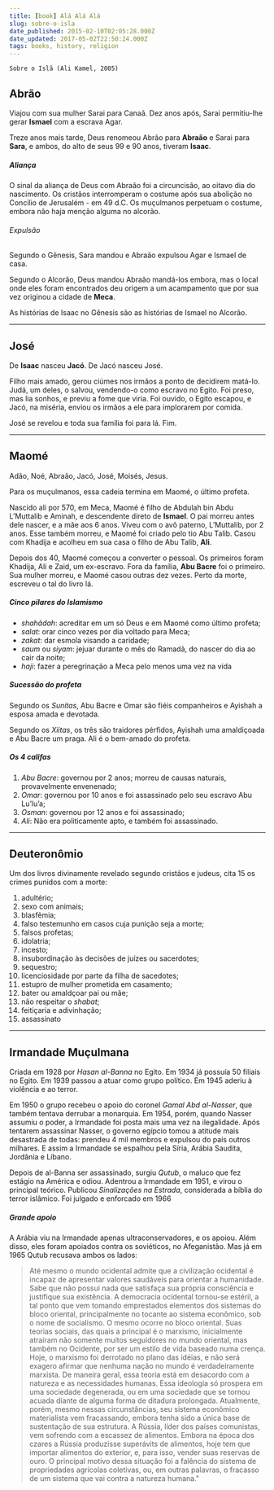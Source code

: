 ```yaml
---
title: [book] Alá Alá Alá
slug: sobre-o-isla
date_published: 2015-02-10T02:05:28.000Z
date_updated: 2017-05-02T22:50:24.000Z
tags: books, history, religion
---
```


    Sobre o Islã (Ali Kamel, 2005)
    

## Abrão

Viajou com sua mulher Sarai para Canaã. Dez anos após, Sarai permitiu-lhe gerar **Ismael** com a escrava Agar.

Treze anos mais tarde, Deus renomeou Abrão para **Abraão** e Sarai para **Sara**, e ambos, do alto de seus 99 e 90 anos, tiveram **Isaac**.

##### Aliança

O sinal da aliança de Deus com Abraão foi a circuncisão, ao oitavo dia do nascimento. Os cristãos interromperam o costume após sua abolição no Concílio de Jerusalém - em 49 d.C. Os muçulmanos perpetuam o costume, embora não haja menção alguma no alcorão.

###### Expulsão

Segundo o Gênesis, Sara mandou e Abraão expulsou Agar e Ismael de casa.

Segundo o Alcorão, Deus mandou Abraão mandá-los embora, mas o local onde eles foram encontrados deu origem a um acampamento que por sua vez originou a cidade de **Meca**.

As histórias de Isaac no Gênesis são as histórias de Ismael no Alcorão.

---

## José

De **Isaac** nasceu **Jacó**. De Jacó nasceu José.

Filho mais amado, gerou ciúmes nos irmãos a ponto de decidirem matá-lo. Judá, um deles, o salvou, vendendo-o como escravo no Egito. Foi preso, mas lia sonhos, e previu a fome que viria. Foi ouvido, o Egito escapou, e Jacó, na miséria, enviou os irmãos a ele para implorarem por comida.

José se revelou e toda sua família foi para lá. Fim.

---

## Maomé

Adão, Noé, Abraão, Jacó, José, Moisés, Jesus.

Para os muçulmanos, essa cadeia termina em Maomé, o último profeta.

Nascido ali por 570, em Meca, Maomé é filho de Abdulah bin Abdu L’Muttalib e Aminah, e descendente direto de **Ismael**. O pai morreu antes dele nascer, e a mãe aos 6 anos. Viveu com o avô paterno, L’Muttalib, por 2 anos. Esse também morreu, e Maomé foi criado pelo tio Abu Talib. Casou com Khadija e acolheu em sua casa o filho de Abu Talib, **Ali**.

Depois dos 40, Maomé começou a converter o pessoal. Os primeiros foram Khadija, Ali e Zaid, um ex-escravo. Fora da família, **Abu Bacre** foi o primeiro. Sua mulher morreu, e Maomé casou outras dez vezes. Perto da morte, escreveu o tal do livro lá.

##### Cinco pilares do Islamismo

- *shahãdah*: acreditar em um só Deus e em Maomé como último profeta;
- *salat*: orar cinco vezes por dia voltado para Meca;
- *zakat*: dar esmola visando a caridade;
- *saum* ou *siyam*: jejuar durante o mês do Ramadã, do nascer do dia ao cair da noite;
- *haji*: fazer a peregrinação a Meca pelo menos uma vez na vida

##### Sucessão do profeta

Segundo os *Sunitas*, Abu Bacre e Omar são fiéis companheiros e Ayishah a esposa amada e devotada.

Segundo os *Xiitas*, os três são traidores pérfidos, Ayishah uma amaldiçoada e Abu Bacre um praga. Ali é o bem-amado do profeta.

##### Os 4 califas

1. *Abu Bacre*: governou por 2 anos; morreu de causas naturais, provavelmente envenenado;
2. *Omar*: governou por 10 anos e foi assassinado pelo seu escravo Abu Lu’lu’a;
3. *Osman*: governou por 12 anos e foi assassinado;
4. *Ali*: Não era politicamente apto, e também foi assassinado.

---

## Deuteronômio

Um dos livros divinamente revelado segundo cristãos e judeus, cita 15 os crimes punidos com a morte:

1. adultério;
2. sexo com animais;
3. blasfêmia;
4. falso testemunho em casos cuja punição seja a morte;
5. falsos profetas;
6. idolatria;
7. incesto;
8. insubordinação às decisões de juízes ou sacerdotes;
9. sequestro;
10. licenciosidade por parte da filha de sacedotes;
11. estupro de mulher prometida em casamento;
12. bater ou amaldçoar pai ou mãe;
13. não respeitar o *shabat*;
14. feitiçaria e adivinhação;
15. assassinato

---

## Irmandade Muçulmana

Criada em 1928 por *Hasan al-Banna* no Egito. Em 1934 já possuía 50 filiais no Egito. Em 1939 passou a atuar como grupo político. Em 1945 aderiu à violência e ao terror.

Em 1950 o grupo recebeu o apoio do coronel *Gamal Abd al-Nasser*, que também tentava derrubar a monarquia. Em 1954, porém, quando Nasser assumiu o poder, a Irmandade foi posta mais uma vez na ilegalidade. Após tentarem assassinar Nasser, o governo egípcio tomou a atitude mais desastrada de todas: prendeu 4 mil membros e expulsou do país outros milhares. E assim a Irmandade se espalhou pela Síria, Arábia Saudita, Jordânia e Líbano.

Depois de al-Banna ser assassinado, surgiu *Qutub*, o maluco que fez estágio na América e odiou. Adentrou a Irmandade em 1951, e virou o principal teórico. Publicou *Sinalizações na Estrada*, considerada a bíblia do terror islâmico. Foi julgado e enforcado em 1966

##### Grande apoio

A Arábia viu na Irmandade apenas ultraconservadores, e os apoiou. Além disso, eles foram apoiados contra os soviéticos, no Afeganistão. Mas já em 1965 Qutub recusava ambos os lados:

> Até mesmo o mundo ocidental admite que a civilização ocidental é incapaz de apresentar valores saudáveis para orientar a humanidade. Sabe que não possui nada que satisfaça sua própria consciência e justifique sua existência. A democracia ocidental tornou-se estéril, a tal ponto que vem tomando emprestados elementos dos sistemas do bloco oriental, principalmente no tocante ao sistema econômico, sob o nome de socialismo. O mesmo ocorre no bloco oriental. Suas teorias sociais, das quais a principal é o marxismo, inicialmente atraíram não somente muitos seguidores no mundo oriental, mas também no Ocidente, por ser um estilo de vida baseado numa crença. Hoje, o marxismo foi derrotado no plano das idéias, e não será exagero afirmar que nenhuma nação no mundo é verdadeiramente marxista. De maneira geral, essa teoria está em desacordo com a natureza e as necessidades humanas. Essa ideologia só prospera em uma sociedade degenerada, ou em uma sociedade que se tornou acuada diante de alguma forma de ditadura prolongada. Atualmente, porém, mesmo nessas circunstâncias, seu sistema econômico materialista vem fracassando, embora tenha sido a única base de sustentação de sua estrutura. A Rússia, líder dos países comunistas, vem sofrendo com a escassez de alimentos. Embora na época dos czares a Rússia produzisse superávits de alimentos, hoje tem que importar alimentos do exterior, e, para isso, vender suas reservas de ouro. O principal motivo dessa situação foi a falência do sistema de propriedades agrícolas coletivas, ou, em outras palavras, o fracasso de um sistema que vai contra a natureza humana."
